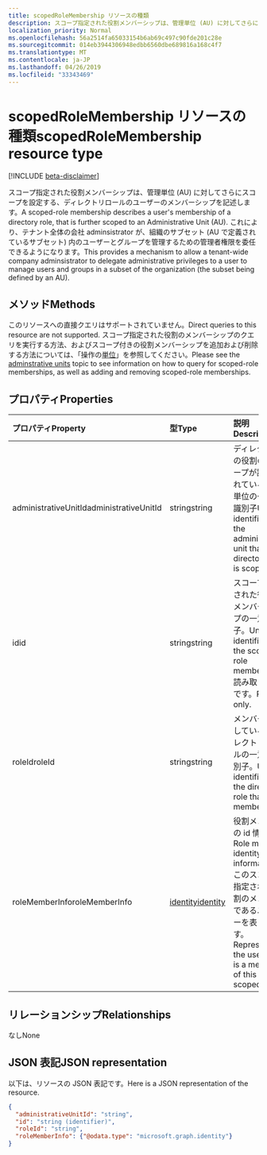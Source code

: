 ```yaml
---
title: scopedRoleMembership リソースの種類
description: スコープ指定された役割メンバーシップは、管理単位 (AU) に対してさらにスコープを設定する、ディレクトリロールのユーザーのメンバーシップを記述します。  これにより、テナント全体の会社 adminsistrator が、組織のサブセット (AU で定義されているサブセット) 内のユーザーとグループを管理するための管理者権限を委任できるようになります。
localization_priority: Normal
ms.openlocfilehash: 56a2514fa65033154b6ab69c497c90fde201c28e
ms.sourcegitcommit: 014eb3944306948edbb6560dbe689816a168c4f7
ms.translationtype: MT
ms.contentlocale: ja-JP
ms.lasthandoff: 04/26/2019
ms.locfileid: "33343469"
---
```

# <a name="scopedrolemembership-resource-type"></a><span data-ttu-id="ac37e-104">scopedRoleMembership リソースの種類</span><span class="sxs-lookup"><span data-stu-id="ac37e-104">scopedRoleMembership resource type</span></span>

[!INCLUDE [beta-disclaimer](../../includes/beta-disclaimer.md)]

<span data-ttu-id="ac37e-105">スコープ指定された役割メンバーシップは、管理単位 (AU) に対してさらにスコープを設定する、ディレクトリロールのユーザーのメンバーシップを記述します。</span><span class="sxs-lookup"><span data-stu-id="ac37e-105">A scoped-role membership describes a user's membership of a directory role, that is further scoped to an Administrative Unit (AU).</span></span>  <span data-ttu-id="ac37e-106">これにより、テナント全体の会社 adminsistrator が、組織のサブセット (AU で定義されているサブセット) 内のユーザーとグループを管理するための管理者権限を委任できるようになります。</span><span class="sxs-lookup"><span data-stu-id="ac37e-106">This provides a mechanism to allow a tenant-wide company adminsistrator to delegate administrative privileges to a user to manage users and groups in a subset of the organization (the subset being defined by an AU).</span></span>

## <a name="methods"></a><span data-ttu-id="ac37e-107">メソッド</span><span class="sxs-lookup"><span data-stu-id="ac37e-107">Methods</span></span>
<span data-ttu-id="ac37e-108">このリソースへの直接クエリはサポートされていません。</span><span class="sxs-lookup"><span data-stu-id="ac37e-108">Direct queries to this resource are not supported.</span></span>  <span data-ttu-id="ac37e-109">スコープ指定された役割のメンバーシップのクエリを実行する方法、およびスコープ付きの役割メンバーシップを追加および削除する方法については、「操作の[単位](administrativeunit.md)」を参照してください。</span><span class="sxs-lookup"><span data-stu-id="ac37e-109">Please see the [adminstrative units](administrativeunit.md) topic to see information on how to query for scoped-role memberships, as well as adding and removing scoped-role memberships.</span></span> 

## <a name="properties"></a><span data-ttu-id="ac37e-110">プロパティ</span><span class="sxs-lookup"><span data-stu-id="ac37e-110">Properties</span></span>
| <span data-ttu-id="ac37e-111">プロパティ</span><span class="sxs-lookup"><span data-stu-id="ac37e-111">Property</span></span>   | <span data-ttu-id="ac37e-112">型</span><span class="sxs-lookup"><span data-stu-id="ac37e-112">Type</span></span> | <span data-ttu-id="ac37e-113">説明</span><span class="sxs-lookup"><span data-stu-id="ac37e-113">Description</span></span> |
|:---------------|:--------|:----------|
|<span data-ttu-id="ac37e-114">administrativeUnitId</span><span class="sxs-lookup"><span data-stu-id="ac37e-114">administrativeUnitId</span></span>|<span data-ttu-id="ac37e-115">string</span><span class="sxs-lookup"><span data-stu-id="ac37e-115">string</span></span>|<span data-ttu-id="ac37e-116">ディレクトリの役割のスコープが設定されている管理単位の一意の識別子</span><span class="sxs-lookup"><span data-stu-id="ac37e-116">Unique identifier for the administrative unit that the directory role is scoped to</span></span>|
|<span data-ttu-id="ac37e-117">id</span><span class="sxs-lookup"><span data-stu-id="ac37e-117">id</span></span>|<span data-ttu-id="ac37e-118">string</span><span class="sxs-lookup"><span data-stu-id="ac37e-118">string</span></span>| <span data-ttu-id="ac37e-119">スコープ指定された役割のメンバーシップの一意識別子。</span><span class="sxs-lookup"><span data-stu-id="ac37e-119">Unique identifier for the scoped-role membership.</span></span> <span data-ttu-id="ac37e-120">読み取り専用です。</span><span class="sxs-lookup"><span data-stu-id="ac37e-120">Read-only.</span></span>|
|<span data-ttu-id="ac37e-121">roleId</span><span class="sxs-lookup"><span data-stu-id="ac37e-121">roleId</span></span>|<span data-ttu-id="ac37e-122">string</span><span class="sxs-lookup"><span data-stu-id="ac37e-122">string</span></span>| <span data-ttu-id="ac37e-123">メンバーが属しているディレクトリロールの一意の識別子。</span><span class="sxs-lookup"><span data-stu-id="ac37e-123">Unique identifier for the directory role that the member is in.</span></span>|
|<span data-ttu-id="ac37e-124">roleMemberInfo</span><span class="sxs-lookup"><span data-stu-id="ac37e-124">roleMemberInfo</span></span>|[<span data-ttu-id="ac37e-125">identity</span><span class="sxs-lookup"><span data-stu-id="ac37e-125">identity</span></span>](identity.md)| <span data-ttu-id="ac37e-126">役割メンバーの id 情報。</span><span class="sxs-lookup"><span data-stu-id="ac37e-126">Role member identity information.</span></span> <span data-ttu-id="ac37e-127">このスコープ指定された役割のメンバーであるユーザーを表します。</span><span class="sxs-lookup"><span data-stu-id="ac37e-127">Represents the user that is a member of this scoped-role.</span></span>|

## <a name="relationships"></a><span data-ttu-id="ac37e-128">リレーションシップ</span><span class="sxs-lookup"><span data-stu-id="ac37e-128">Relationships</span></span>
<span data-ttu-id="ac37e-129">なし</span><span class="sxs-lookup"><span data-stu-id="ac37e-129">None</span></span>


## <a name="json-representation"></a><span data-ttu-id="ac37e-130">JSON 表記</span><span class="sxs-lookup"><span data-stu-id="ac37e-130">JSON representation</span></span>

<span data-ttu-id="ac37e-131">以下は、リソースの JSON 表記です。</span><span class="sxs-lookup"><span data-stu-id="ac37e-131">Here is a JSON representation of the resource.</span></span>

<!-- {
  "blockType": "resource",
  "optionalProperties": [

  ],
  "@odata.type": "microsoft.graph.scopedRoleMembership"
}-->

```json
{
  "administrativeUnitId": "string",
  "id": "string (identifier)",
  "roleId": "string",
  "roleMemberInfo": {"@odata.type": "microsoft.graph.identity"}
}

```

<!-- uuid: 8fcb5dbc-d5aa-4681-8e31-b001d5168d79
2015-10-25 14:57:30 UTC -->
<!--
{
  "type": "#page.annotation",
  "description": "scopedRoleMembership resource",
  "keywords": "",
  "section": "documentation",
  "tocPath": "",
  "suppressions": []
}
-->
